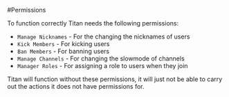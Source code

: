 #Permissions

To function correctly Titan needs the following permissions:

* `Manage Nicknames` - For the changing the nicknames of users
* `Kick Members` - For kicking users
* `Ban Members` - For banning users
* `Manage Channels` - For changing the slowmode of channels
* `Manager Roles` - For assigning a role to users when they join

Titan will function without these permissions, it will just not be able to carry out the actions it does not have permissions for.


